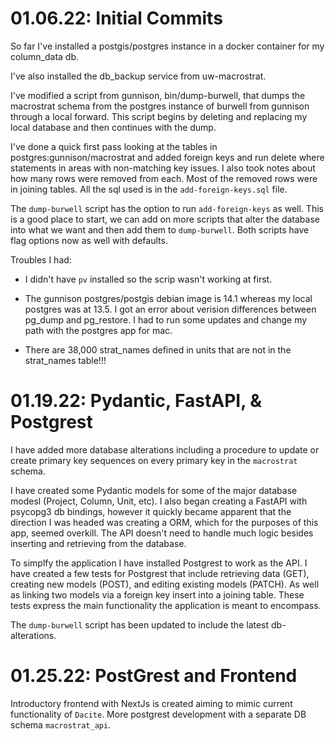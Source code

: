 # 01.06.22: Initial Commits

So far I've installed a postgis/postgres instance in a docker container for my column_data db.

I've also installed the db_backup service from uw-macrostrat.

I've modified a script from gunnison, bin/dump-burwell, that dumps the macrostrat schema
from the postgres instance of burwell from gunnison through a local forward.
This script begins by deleting and replacing my local database and then continues with the dump.

I've done a quick first pass looking at the tables in postgres:gunnison/macrostrat and added foreign keys and
run delete where statements in areas with non-matching key issues. I also took notes about how many rows were
removed from each. Most of the removed rows were in joining tables. All the sql used is in the `add-foreign-keys.sql` file.

The `dump-burwell` script has the option to run `add-foreign-keys` as well. This is a good place to start, we
can add on more scripts that alter the database into what we want and then add them to `dump-burwell`. Both scripts have flag options now as well with defaults.

Troubles I had:

- I didn't have `pv` installed so the scrip wasn't working at first.
- The gunnison postgres/postgis debian image is 14.1 whereas my local postgres was at 13.5. I got an error about verision differences between pg_dump and pg_restore. I had to run some updates and change my path with the postgres app for mac.

- There are 38,000 strat_names defined in units that are not in the strat_names table!!!

# 01.19.22: Pydantic, FastAPI, & Postgrest

I have added more database alterations including a procedure to update or create primary key sequences on
every primary key in the `macrostrat` schema.

I have created some Pydantic models for some of the major database modesl (Project, Column, Unit, etc). I also began creating a FastAPI with psycopg3 db bindings, however it quickly became apparent that the direction I was headed was creating a ORM, which for the purposes of this app, seemed overkill. The API doesn't need to handle much logic besides inserting and retrieving from the database.

To simplfy the application I have installed Postgrest to work as the API. I have created a few tests for Postgrest that include retrieving data (GET), creating new models (POST), and editing existing models (PATCH).
As well as linking two models via a foreign key insert into a joining table. These tests express the main functionality the application is meant to encompass.

The `dump-burwell` script has been updated to include the latest db-alterations.

# 01.25.22: PostGrest and Frontend

Introductory frontend with NextJs is created aiming to mimic current functionality of `Dacite`. More postgrest development with a separate DB schema `macrostrat_api`.
